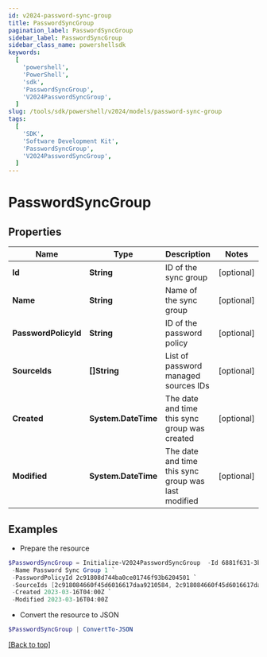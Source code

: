 ```yaml
---
id: v2024-password-sync-group
title: PasswordSyncGroup
pagination_label: PasswordSyncGroup
sidebar_label: PasswordSyncGroup
sidebar_class_name: powershellsdk
keywords:
  [
    'powershell',
    'PowerShell',
    'sdk',
    'PasswordSyncGroup',
    'V2024PasswordSyncGroup',
  ]
slug: /tools/sdk/powershell/v2024/models/password-sync-group
tags:
  [
    'SDK',
    'Software Development Kit',
    'PasswordSyncGroup',
    'V2024PasswordSyncGroup',
  ]
---
```


# PasswordSyncGroup

## Properties

| Name | Type | Description | Notes |
| --- | --- | --- | --- |
| **Id** | **String** | ID of the sync group | [optional] |
| **Name** | **String** | Name of the sync group | [optional] |
| **PasswordPolicyId** | **String** | ID of the password policy | [optional] |
| **SourceIds** | **[]String** | List of password managed sources IDs | [optional] |
| **Created** | **System.DateTime** | The date and time this sync group was created | [optional] |
| **Modified** | **System.DateTime** | The date and time this sync group was last modified | [optional] |

## Examples

- Prepare the resource

```powershell
$PasswordSyncGroup = Initialize-V2024PasswordSyncGroup  -Id 6881f631-3bd5-4213-9c75-8e05cc3e35dd `
 -Name Password Sync Group 1 `
 -PasswordPolicyId 2c91808d744ba0ce01746f93b6204501 `
 -SourceIds [2c918084660f45d6016617daa9210584, 2c918084660f45d6016617daa9210500] `
 -Created 2023-03-16T04:00Z `
 -Modified 2023-03-16T04:00Z
```

- Convert the resource to JSON

```powershell
$PasswordSyncGroup | ConvertTo-JSON
```

[[Back to top]](#)
